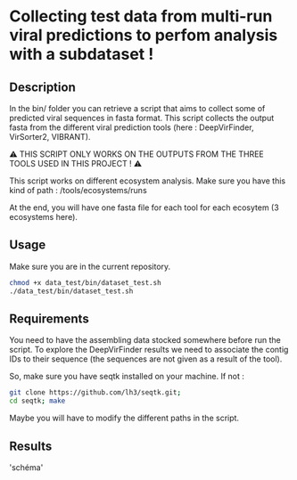 # Collecting test data from multi-run viral predictions to perfom analysis with a subdataset !

## Description

In the bin/ folder you can retrieve a script that aims to collect some of predicted viral sequences in fasta format.
This script collects the output fasta from the different viral prediction tools (here : DeepVirFinder, VirSorter2, VIBRANT).

⚠️  THIS SCRIPT ONLY WORKS ON THE OUTPUTS FROM THE THREE TOOLS USED IN THIS PROJECT ! ⚠️

This script works on different ecosystem analysis. Make sure you have this kind of path : /tools/ecosystems/runs

At the end, you will have one fasta file for each tool for each ecosytem (3 ecosystems here). 


## Usage

Make sure you are in the current repository.

```bash
chmod +x data_test/bin/dataset_test.sh
./data_test/bin/dataset_test.sh
```

## Requirements 


You need to have the assembling data stocked somewhere before run the script. To explore the DeepVirFinder results we need to associate the
contig IDs to their sequence (the sequences are not given as a result of the tool).

So, make sure you have seqtk installed on your machine. If not :
```bash
git clone https://github.com/lh3/seqtk.git;
cd seqtk; make
```

Maybe you will have to modify the different paths in the script.

## Results 

'schéma'
